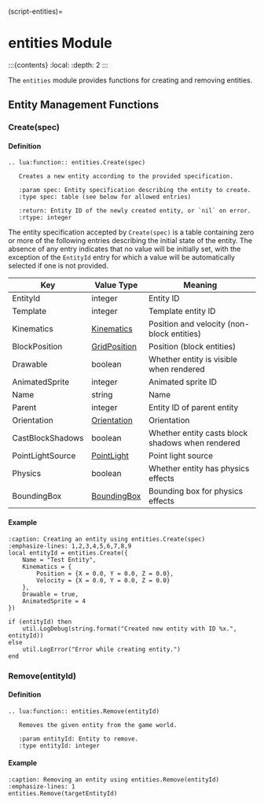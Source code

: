 (script-entities)=
# entities Module

:::{contents}
:local:
:depth: 2
:::

The `entities` module provides functions for creating and removing entities.

## Entity Management Functions

### Create(spec)

#### Definition

```{eval-rst}
.. lua:function:: entities.Create(spec)

   Creates a new entity according to the provided specification.
   
   :param spec: Entity specification describing the entity to create.
   :type spec: table (see below for allowed entries)

   :return: Entity ID of the newly created entity, or `nil` on error.
   :rtype: integer
```

The entity specification accepted by `Create(spec)` is a table containing
zero or more of the following entries describing the initial state of the entity.
The absence of any entry indicates that no value will be initially set, with the
exception of the `EntityId` entry for which a value will be automatically selected
if one is not provided.

| Key              | Value Type                                   | Meaning                                          |
|------------------|----------------------------------------------|--------------------------------------------------|
| EntityId         | integer                                      | Entity ID                                        |
| Template         | integer                                      | Template entity ID                               |
| Kinematics       | [Kinematics](#script-types-kinematics)       | Position and velocity (non-block entities)       |
| BlockPosition    | [GridPosition](#script-types-gridposition)   | Position (block entities)                        |
| Drawable         | boolean                                      | Whether entity is visible when rendered          |
| AnimatedSprite   | integer                                      | Animated sprite ID                               |
| Name             | string                                       | Name                                             |
| Parent           | integer                                      | Entity ID of parent entity                       |
| Orientation      | [Orientation](#script-constants-orientation) | Orientation                                      |
| CastBlockShadows | boolean                                      | Whether entity casts block shadows when rendered |
| PointLightSource | [PointLight](#script-types-pointlight)       | Point light source                               |
| Physics          | boolean                                      | Whether entity has physics effects               |
| BoundingBox      | [BoundingBox](#script-types-boundingbox)     | Bounding box for physics effects                 |

#### Example

```{code-block} lua
:caption: Creating an entity using entities.Create(spec)
:emphasize-lines: 1,2,3,4,5,6,7,8,9
local entityId = entities.Create({
    Name = "Test Entity",
    Kinematics = {
        Position = {X = 0.0, Y = 0.0, Z = 0.0},
        Velocity = {X = 0.0, Y = 0.0, Z = 0.0}
    },
    Drawable = true,
    AnimatedSprite = 4
})

if (entityId) then
    util.LogDebug(string.format("Created new entity with ID %x.", entityId))
else
    util.LogError("Error while creating entity.")
end
```

### Remove(entityId)

#### Definition

```{eval-rst}
.. lua:function:: entities.Remove(entityId)

   Removes the given entity from the game world.
   
   :param entityId: Entity to remove.
   :type entityId: integer
```   

#### Example

```{code-block} lua
:caption: Removing an entity using entities.Remove(entityId)
:emphasize-lines: 1
entities.Remove(targetEntityId)
```
